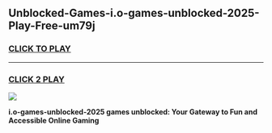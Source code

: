 
## Unblocked-Games-i.o-games-unblocked-2025-Play-Free-um79j
<h3>
<a href="https://premium76.site?title=i.o-games-unblocked-2025&ref=12A">CLICK TO PLAY</a></h3>
<hr>

<h3>
<a href="https://premium76.site?title=i.o-games-unblocked-2025&ref=12A">CLICK 2 PLAY</a>
  
</h3>

<a href="https://premium76.site?title=i.o-games-unblocked-2025&ref=12A"><img src="https://clearcache.store/games.png"></a>


**i.o-games-unblocked-2025 games unblocked: Your Gateway to Fun and Accessible Online Gaming**
